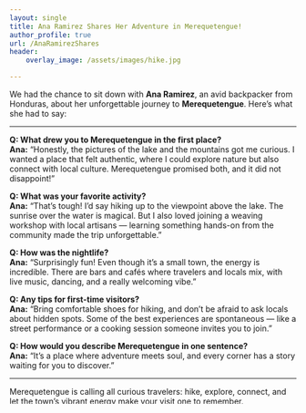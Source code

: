 ```yaml
---
layout: single 
title: Ana Ramirez Shares Her Adventure in Merequetengue!
author_profile: true 
url: /AnaRamirezShares
header: 
    overlay_image: /assets/images/hike.jpg

---
```


We had the chance to sit down with **Ana Ramirez**, an avid backpacker from Honduras, about her unforgettable journey to **Merequetengue**. Here’s what she had to say:

---

**Q: What drew you to Merequetengue in the first place?**  
**Ana:** “Honestly, the pictures of the lake and the mountains got me curious. I wanted a place that felt authentic, where I could explore nature but also connect with local culture. Merequetengue promised both, and it did not disappoint!”

**Q: What was your favorite activity?**  
**Ana:** “That’s tough! I’d say hiking up to the viewpoint above the lake. The sunrise over the water is magical. But I also loved joining a weaving workshop with local artisans — learning something hands-on from the community made the trip unforgettable.”

**Q: How was the nightlife?**  
**Ana:** “Surprisingly fun! Even though it’s a small town, the energy is incredible. There are bars and cafés where travelers and locals mix, with live music, dancing, and a really welcoming vibe.”

**Q: Any tips for first-time visitors?**  
**Ana:** “Bring comfortable shoes for hiking, and don’t be afraid to ask locals about hidden spots. Some of the best experiences are spontaneous — like a street performance or a cooking session someone invites you to join.”

**Q: How would you describe Merequetengue in one sentence?**  
**Ana:** “It’s a place where adventure meets soul, and every corner has a story waiting for you to discover.”

---

Merequetengue is calling all curious travelers: hike, explore, connect, and let the town’s vibrant energy make your visit one to remember.  

✨ Pack your backpack and make your own story in Merequetengue!

